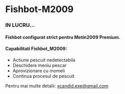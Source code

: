 # Fishbot-M2009

### IN LUCRU... <br>

#### Fishbot configurat strict pentru Metin2009 Premium.

#### Capabilitati Fishbot_M2009:

- Actiune pescuit nedetectabila
- Deschidere meniu pescar
- Aprovizionare cu momeli
- Continua procesul de pescuit


Pentru mai multe detalii: xcandid.exe@gmail.com
